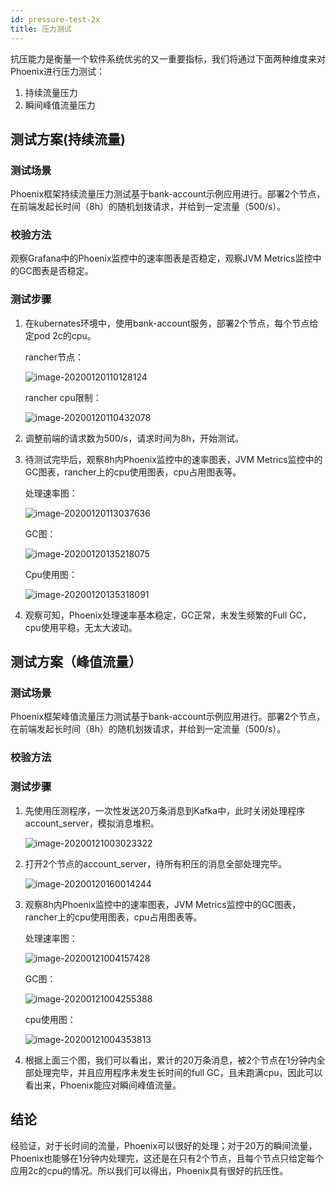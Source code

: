 ```yaml
---
id: pressure-test-2x
title: 压力测试
---
```


抗压能力是衡量一个软件系统优劣的又一重要指标，我们将通过下面两种维度来对Phoenix进行压力测试：

1. 持续流量压力
2. 瞬间峰值流量压力

## 测试方案(持续流量)

### 测试场景

Phoenix框架持续流量压力测试基于bank-account示例应用进行。部署2个节点，在前端发起长时间（8h）的随机划拨请求，并给到一定流量（500/s）。

### 校验方法

观察Grafana中的Phoenix监控中的速率图表是否稳定，观察JVM Metrics监控中的GC图表是否稳定。

### 测试步骤

1. 在kubernates环境中，使用bank-account服务，部署2个节点，每个节点给定pod 2c的cpu。

   rancher节点：

   ![image-20200120110128124](../../assets/phoenix2.x/phoenix-test/endurance/image-20200120110128124.png)

   rancher cpu限制：

   

   

   ![image-20200120110432078](../../assets/phoenix2.x/phoenix-test/endurance/image-20200120110432078.png)

2. 调整前端的请求数为500/s，请求时间为8h，开始测试。

3. 待测试完毕后，观察8h内Phoenix监控中的速率图表，JVM Metrics监控中的GC图表，rancher上的cpu使用图表，cpu占用图表等。

   处理速率图：

   ![image-20200120113037636](../../assets/phoenix2.x/phoenix-test/endurance/image-20200120113037636.png)

   GC图：

   ![image-20200120135218075](../../assets/phoenix2.x/phoenix-test/endurance/image-20200120135218075.png)

   Cpu使用图：

   ![image-20200120135318091](../../assets/phoenix2.x/phoenix-test/endurance/image-20200120135318091.png)

4. 观察可知，Phoenix处理速率基本稳定，GC正常，未发生频繁的Full GC，cpu使用平稳，无太大波动。

## 测试方案（峰值流量）

### 测试场景

Phoenix框架峰值流量压力测试基于bank-account示例应用进行。部署2个节点，在前端发起长时间（8h）的随机划拨请求，并给到一定流量（500/s）。

### 校验方法

### 测试步骤

1. 先使用压测程序，一次性发送20万条消息到Kafka中，此时关闭处理程序account_server，模拟消息堆积。

   ![image-20200121003023322](../../assets/phoenix2.x/phoenix-test/endurance/image-20200121003023322.png)

2. 打开2个节点的account_server，待所有积压的消息全部处理完毕。

   ![image-20200120160014244](../../assets/phoenix2.x/phoenix-test/endurance/image-20200120160014244.png)

3. 观察8h内Phoenix监控中的速率图表，JVM Metrics监控中的GC图表，rancher上的cpu使用图表，cpu占用图表等。

   处理速率图：

   ![image-20200121004157428](../../assets/phoenix2.x/phoenix-test/endurance/image-20200121004157428.png)

   GC图：

   ![image-20200121004255388](../../assets/phoenix2.x/phoenix-test/endurance/image-20200121004255388.png)

   cpu使用图：

   ![image-20200121004353813](../../assets/phoenix2.x/phoenix-test/endurance/image-20200121004353813.png)

4. 根据上面三个图，我们可以看出，累计的20万条消息，被2个节点在1分钟内全部处理完毕，并且应用程序未发生长时间的full GC，且未跑满cpu，因此可以看出来，Phoenix能应对瞬间峰值流量。



## 结论

经验证，对于长时间的流量，Phoenix可以很好的处理；对于20万的瞬间流量，Phoenix也能够在1分钟内处理完，这还是在只有2个节点，且每个节点只给定每个应用2c的cpu的情况。所以我们可以得出，Phoenix具有很好的抗压性。